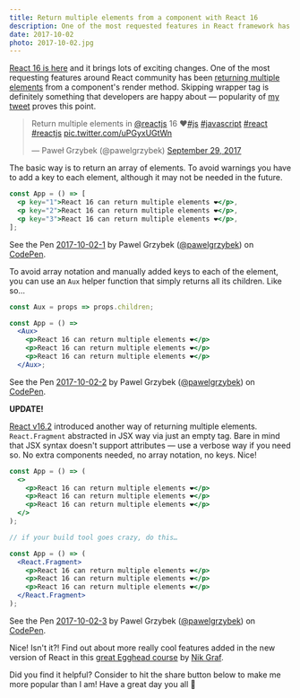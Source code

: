 ```yaml
---
title: Return multiple elements from a component with React 16
description: One of the most requested features in React framework has always been returning multiple elements from a components render method. There you have it!
date: 2017-10-02
photo: 2017-10-02.jpg
---
```


[React 16 is here](https://reactjs.org/blog/2017/09/26/react-v16.0.html) and it brings lots of exciting changes. One of the most requesting features around React community has been [returning multiple elements](https://github.com/facebook/react/issues/2127) from a component's render method. Skipping wrapper tag is definitely something that developers are happy about — popularity of [my tweet](https://twitter.com/pawelgrzybek/status/913697990849826816) proves this point.

<p>
<blockquote class="twitter-tweet" data-lang="en"><p lang="en" dir="ltr">Return multiple elements in <a href="https://twitter.com/reactjs?ref_src=twsrc%5Etfw">@reactjs</a> 16 ❤️<a href="https://twitter.com/hashtag/js?src=hash&amp;ref_src=twsrc%5Etfw">#js</a> <a href="https://twitter.com/hashtag/javascript?src=hash&amp;ref_src=twsrc%5Etfw">#javascript</a> <a href="https://twitter.com/hashtag/react?src=hash&amp;ref_src=twsrc%5Etfw">#react</a> <a href="https://twitter.com/hashtag/reactjs?src=hash&amp;ref_src=twsrc%5Etfw">#reactjs</a> <a href="https://t.co/uPGyxUGtWn">pic.twitter.com/uPGyxUGtWn</a></p>&mdash; Paweł Grzybek (@pawelgrzybek) <a href="https://twitter.com/pawelgrzybek/status/913697990849826816?ref_src=twsrc%5Etfw">September 29, 2017</a></blockquote>
<script async src="//platform.twitter.com/widgets.js" charset="utf-8"></script>
</p>

The basic way is to return an array of elements. To avoid warnings you have to add a key to each element, although it may not be needed in the future.

```jsx
const App = () => [
  <p key="1">React 16 can return multiple elements ❤️</p>,
  <p key="2">React 16 can return multiple elements ❤️</p>,
  <p key="3">React 16 can return multiple elements ❤️</p>,
];
```

<p>
<p data-height="270" data-theme-id="14885" data-slug-hash="WZEKWj" data-default-tab="js,result" data-user="pawelgrzybek" data-embed-version="2" data-pen-title="2017-10-02-1" class="codepen">See the Pen <a href="https://codepen.io/pawelgrzybek/pen/WZEKWj/">2017-10-02-1</a> by Pawel Grzybek (<a href="https://codepen.io/pawelgrzybek">@pawelgrzybek</a>) on <a href="https://codepen.io">CodePen</a>.</p>
<script async src="https://production-assets.codepen.io/assets/embed/ei.js"></script>
</p>

To avoid array notation and manually added keys to each of the element, you can use an `Aux` helper function that simply returns all its children. Like so…

```jsx
const Aux = props => props.children;

const App = () =>
  <Aux>
    <p>React 16 can return multiple elements ❤️</p>
    <p>React 16 can return multiple elements ❤️</p>
    <p>React 16 can return multiple elements ❤️</p>
  </Aux>;
```

<p>
<p data-height="320" data-theme-id="14885" data-slug-hash="XeaPKo" data-default-tab="js,result" data-user="pawelgrzybek" data-embed-version="2" data-pen-title="2017-10-02-2" class="codepen">See the Pen <a href="https://codepen.io/pawelgrzybek/pen/XeaPKo/">2017-10-02-2</a> by Pawel Grzybek (<a href="https://codepen.io/pawelgrzybek">@pawelgrzybek</a>) on <a href="https://codepen.io">CodePen</a>.</p>
<script async src="https://production-assets.codepen.io/assets/embed/ei.js"></script>
</p>

**UPDATE!**

[React v16.2](https://reactjs.org/blog/2017/11/28/react-v16.2.0-fragment-support.html) introduced another way of returning multiple elements. `React.Fragment` abstracted in JSX way via just an empty tag. Bare in mind that JSX syntax doesn't support attributes — use a verbose way if you need so. No extra components needed, no array notation, no keys. Nice!

```jsx
const App = () => (
  <>
    <p>React 16 can return multiple elements ❤️</p>
    <p>React 16 can return multiple elements ❤️</p>
    <p>React 16 can return multiple elements ❤️</p>
  </>
);

// if your build tool goes crazy, do this…

const App = () => (
  <React.Fragment>
    <p>React 16 can return multiple elements ❤️</p>
    <p>React 16 can return multiple elements ❤️</p>
    <p>React 16 can return multiple elements ❤️</p>
  </React.Fragment>
);
```

<p>
<p data-height="320" data-theme-id="14885" data-slug-hash="qVJwaN" data-default-tab="js,result" data-user="pawelgrzybek" data-embed-version="2" data-pen-title="2017-10-02-3" class="codepen">See the Pen <a href="https://codepen.io/pawelgrzybek/pen/qVJwaN/">2017-10-02-3</a> by Pawel Grzybek (<a href="https://codepen.io/pawelgrzybek">@pawelgrzybek</a>) on <a href="https://codepen.io">CodePen</a>.</p>
<script async src="https://production-assets.codepen.io/assets/embed/ei.js"></script>
</p>

Nice! Isn't it?! Find out about more really cool features added in the new version of React in this [great Egghead course](https://egghead.io/courses/leverage-new-features-of-react-16) by [Nik Graf](https://twitter.com/nikgraf).

Did you find it helpful? Consider to hit the share button below to make me more popular than I am! Have a great day you all 🥑
